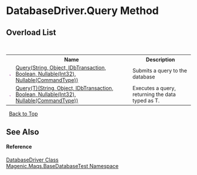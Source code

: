 # DatabaseDriver.Query Method 
 


## Overload List
&nbsp;<table><tr><th></th><th>Name</th><th>Description</th></tr><tr><td>![Public method](media/pubmethod.gif "Public method")</td><td><a href="MAQS_5/DataBase_AUTOGENERATED/DatabaseDriver-Query_Method_(String,_Object,_IDbTransaction,_Boolean,_Nullable(Int32),_Nullable(CommandType))">Query(String, Object, IDbTransaction, Boolean, Nullable(Int32), Nullable(CommandType))</a></td><td>
Submits a query to the database</td></tr><tr><td>![Public method](media/pubmethod.gif "Public method")</td><td><a href="MAQS_5/DataBase_AUTOGENERATED/DatabaseDriver-Query('T')_Method_(String,_Object,_IDbTransaction,_Boolean,_Nullable(Int32),_Nullable(CommandType))">Query(T)(String, Object, IDbTransaction, Boolean, Nullable(Int32), Nullable(CommandType))</a></td><td>
Executes a query, returning the data typed as T.</td></tr></table>&nbsp;
<a href="#databasedriver.query-method">Back to Top</a>

## See Also


#### Reference
<a href="MAQS_5/DataBase_AUTOGENERATED/DatabaseDriver_Class">DatabaseDriver Class</a><br /><a href="MAQS_5/DataBase_AUTOGENERATED/Magenic-Maqs-BaseDatabaseTest_Namespace">Magenic.Maqs.BaseDatabaseTest Namespace</a><br />